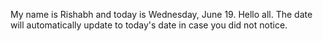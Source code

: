 My name is Rishabh and today is Wednesday, June 19. Hello all. The date will automatically update to today's date in case you did not notice.

